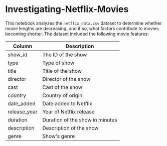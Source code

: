 # Investigating-Netflix-Movies
This notebook analyzes the `netflix_data.csv` dataset to determine whether movie lengths are decreasing, and if so, what factors contribute to movies becoming shorter. The dataset included the following movie features:

| Column	| Description |
|---------| ------------|
| show_id	| The ID of the show |
| type	| Type of show |
| title |	Title of the show |
| director	| Director of the show |
| cast	| Cast of the show |
| country | Country of origin |
| date_added |	Date added to Netflix |
| release_year |	Year of Netflix release |
| duration | Duration of the show in minutes |
| description | Description of the show |
| genre |	Show's genre |
